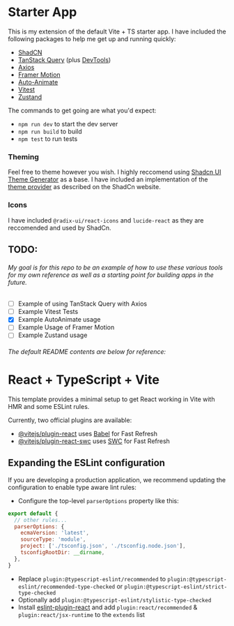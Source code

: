 # Starter App
This is my extension of the default Vite + TS starter app. I have included the following packages to help me get up and running quickly:
- [ShadCN](https://ui.shadcn.com/)
- [TanStack Query](https://tanstack.com/query/latest) (plus [DevTools](https://tanstack.com/query/latest/docs/framework/react/devtools))
- [Axios](https://axios-http.com/docs/intro)
- [Framer Motion](https://www.framer.com/motion/)
- [Auto-Animate](https://auto-animate.formkit.com/)
- [Vitest](https://vitest.dev/)
- [Zustand](https://docs.pmnd.rs/zustand)

The commands to get going are what you'd expect:
- `npm run dev` to start the dev server
- `npm run build` to build
- `npm test` to run tests

### Theming
Feel free to theme however you wish. I highly reccomend using [Shadcn UI Theme Generator](https://zippystarter.com/tools/shadcn-ui-theme-generator) as a base.
I have included an implementation of the [theme provider](https://ui.shadcn.com/docs/dark-mode/vite) as described on the ShadCn website.

### Icons
I have included `@radix-ui/react-icons` and `lucide-react` as they are reccomended and used by ShadCn.

## TODO:
###### My goal is for this repo to be an example of how to use these various tools for my own reference as well as a starting point for building apps in the future.

- [ ] Example of using TanStack Query with Axios
- [ ] Example Vitest Tests
- [x] Example AutoAnimate usage
- [ ] Example Usage of Framer Motion
- [ ] Example Zustand usage

###### The default README contents are below for reference:

# React + TypeScript + Vite

This template provides a minimal setup to get React working in Vite with HMR and some ESLint rules.

Currently, two official plugins are available:

- [@vitejs/plugin-react](https://github.com/vitejs/vite-plugin-react/blob/main/packages/plugin-react/README.md) uses [Babel](https://babeljs.io/) for Fast Refresh
- [@vitejs/plugin-react-swc](https://github.com/vitejs/vite-plugin-react-swc) uses [SWC](https://swc.rs/) for Fast Refresh

## Expanding the ESLint configuration

If you are developing a production application, we recommend updating the configuration to enable type aware lint rules:

- Configure the top-level `parserOptions` property like this:

```js
export default {
  // other rules...
  parserOptions: {
    ecmaVersion: 'latest',
    sourceType: 'module',
    project: ['./tsconfig.json', './tsconfig.node.json'],
    tsconfigRootDir: __dirname,
  },
}
```

- Replace `plugin:@typescript-eslint/recommended` to `plugin:@typescript-eslint/recommended-type-checked` or `plugin:@typescript-eslint/strict-type-checked`
- Optionally add `plugin:@typescript-eslint/stylistic-type-checked`
- Install [eslint-plugin-react](https://github.com/jsx-eslint/eslint-plugin-react) and add `plugin:react/recommended` & `plugin:react/jsx-runtime` to the `extends` list

